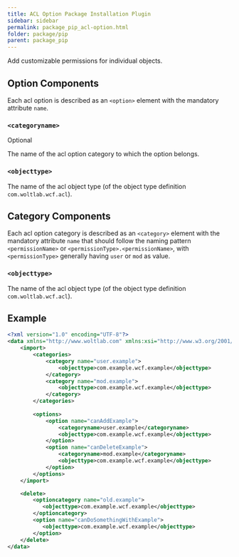 ```yaml
---
title: ACL Option Package Installation Plugin
sidebar: sidebar
permalink: package_pip_acl-option.html
folder: package/pip
parent: package_pip
---
```


Add customizable permissions for individual objects.

## Option Components

Each acl option is described as an `<option>` element with the mandatory attribute `name`.

### `<categoryname>`

<span class="label label-info">Optional</span>

The name of the acl option category to which the option belongs.

### `<objecttype>`

The name of the acl object type (of the object type definition `com.woltlab.wcf.acl`).


## Category Components

Each acl option category is described as an `<category>` element with the mandatory attribute `name`  that should follow the naming pattern `<permissionName>` or `<permissionType>.<permissionName>`, with `<permissionType>` generally having `user` or `mod` as value.

### `<objecttype>`

The name of the acl object type (of the object type definition `com.woltlab.wcf.acl`).


## Example

```xml
<?xml version="1.0" encoding="UTF-8"?>
<data xmlns="http://www.woltlab.com" xmlns:xsi="http://www.w3.org/2001/XMLSchema-instance" xsi:schemaLocation="http://www.woltlab.com http://www.woltlab.com/XSD/2019/aclOption.xsd">
    <import>
        <categories>
            <category name="user.example">
                <objecttype>com.example.wcf.example</objecttype>
            </category>
            <category name="mod.example">
                <objecttype>com.example.wcf.example</objecttype>
            </category>
        </categories>
        
        <options>
            <option name="canAddExample">
                <categoryname>user.example</categoryname>
                <objecttype>com.example.wcf.example</objecttype>
            </option>
            <option name="canDeleteExample">
                <categoryname>mod.example</categoryname>
                <objecttype>com.example.wcf.example</objecttype>
            </option>
        </options>
    </import>

    <delete>
        <optioncategory name="old.example">
           <objecttype>com.example.wcf.example</objecttype>
        </optioncategory>
        <option name="canDoSomethingWithExample">
           <objecttype>com.example.wcf.example</objecttype>
        </option>
    </delete>
</data>
```
